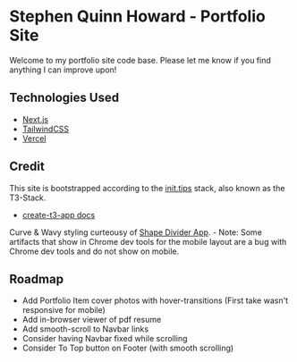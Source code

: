 # Stephen Quinn Howard - Portfolio Site
Welcome to my portfolio site code base. Please let me know if you find anything I can improve upon!


## Technologies Used
- [Next.js](https://nextjs.org)
- [TailwindCSS](https://tailwindcss.com)
- [Vercel](https://vercel.com)


## Credit
This site is bootstrapped according to the [init.tips](https://init.tips) stack, also known as the T3-Stack.
- [create-t3-app docs](https://create.t3.gg)

Curve & Wavy styling curteousy of [Shape Divider App](shapedivider.app). - Note: Some artifacts that show in Chrome dev tools for the mobile layout are a bug with Chrome dev tools and do not show on mobile.

## Roadmap
- Add Portfolio Item cover photos with hover-transitions (First take wasn't responsive for mobile)
- Add in-browser viewer of pdf resume
- Add smooth-scroll to Navbar links
- Consider having Navbar fixed while scrolling
- Consider To Top button on Footer (with smooth scrolling)